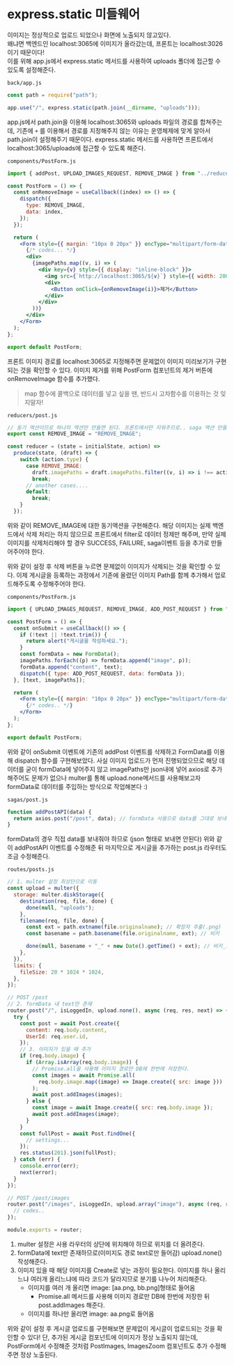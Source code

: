 ﻿# express.static 미들웨어

이미지는 정상적으로 업로드 되었으나 화면에 노출되지 않고있다.  
왜냐면 백엔드인 localhost:3065에 이미지가 올라갔는데, 프론트는 localhost:3026이기 때문이다!  
이를 위해 app.js에서 express.static 메서드를 사용하여 uploads 폴더에 접근할 수 있도록 설정해준다.

`back/app.js`

```jsx
const path = require("path");

app.use("/", express.static(path.join(__dirname, "uploads")));
```

app.js에서 path.join을 이용해 localhost:3065와 uploads 파일의 경로를 합쳐주는데, 기존에 `+` 를 이용해서 경로를 지정해주지 않는 이유는 운영체제에 맞게 알아서 path.join이 설정해주기 때문이다. express.static 메서드를 사용하면 프론트에서 localhost:3065/uploads에 접근할 수 있도록 해준다.

`components/PostForm.js`

```jsx
import { addPost, UPLOAD_IMAGES_REQUEST, REMOVE_IMAGE } from "../reducers/post";

const PostForm = () => {
  const onRemoveImage = useCallback((index) => () => {
    dispatch({
      type: REMOVE_IMAGE,
      data: index,
    });
  });

  return (
    <Form style={{ margin: "10px 0 20px" }} encType="multipart/form-data" onFinish={onSubmit}>
      {/* codes... */}
      <div>
        {imagePaths.map((v, i) => (
          <div key={v} style={{ display: "inline-block" }}>
            <img src={`http://localhost:3065/${v}`} style={{ width: 200 }} alt={v} />
            <div>
              <Button onClick={onRemoveImage(i)}>제거</Button>
            </div>
          </div>
        ))}
      </div>
    </Form>
  );
};

export default PostForm;
```

프론트 이미지 경로를 localhost:3065로 지정해주면 문제없이 이미지 미리보기가 구현되는 것을 확인할 수 있다. 이미지 제거를 위해 PostForm 컴포넌트의 제거 버튼에 onRemoveImage 함수를 추가했다.

> map 함수에 콜백으로 데이터를 넣고 싶을 땐, 반드시 고차함수를 이용하는 것 잊지말자!

`reducers/post.js`

```jsx
// 동기 액션이므로 하나의 액션만 만들면 된다. 프론트에서만 지워주므로.. saga 액션 만들 필요도 없음
export const REMOVE_IMAGE = "REMOVE_IMAGE";

const reducer = (state = initialState, action) =>
  produce(state, (draft) => {
    switch (action.type) {
      case REMOVE_IMAGE:
        draft.imagePaths = draft.imagePaths.filter((v, i) => i !== action.data);
        break;
      // another cases....
      default:
        break;
    }
  });
```

위와 같이 REMOVE_IMAGE에 대한 동기액션을 구현해준다. 해당 이미지는 실제 백엔드에서 삭제 처리는 하지 않으므로 프론트에서 filter로 데이터 정제만 해주며, 만약 실제 이미지를 삭제처리해야 할 경우 SUCCESS, FAILURE, saga이벤트 등을 추가로 만들어주어야 한다.

위와 같이 설정 후 삭제 버튼을 누르면 문제없이 이미지가 삭제되는 것을 확인할 수 있다. 이제 게시글을 등록하는 과정에서 기존에 올렸던 이미지 Path를 함께 추가해서 업로드해주도록 수정해주어야 한다.

`components/PostForm.js`

```jsx
import { UPLOAD_IMAGES_REQUEST, REMOVE_IMAGE, ADD_POST_REQUEST } from "../reducers/post";

const PostForm = () => {
  const onSubmit = useCallback(() => {
    if (!text || !text.trim()) {
      return alert("게시글을 작성하세요.");
    }
    const formData = new FormData();
    imagePaths.forEach((p) => formData.append("image", p));
    formData.append("content", text);
    dispatch({ type: ADD_POST_REQUEST, data: formData });
  }, [text, imagePaths]);

  return (
    <Form style={{ margin: "10px 0 20px" }} encType="multipart/form-data" onFinish={onSubmit}>
      {/* codes.. */}
    </Form>
  );
};

export default PostForm;
```

위와 같이 onSubmit 이벤트에 기존의 addPost 이벤트를 삭제하고 FormData를 이용해 dispatch 함수를 구현해보았다. 사실 이미지 업로드가 먼저 진행되었으므로 해당 데이터를 굳이 formData에 넣어주지 않고 imagePaths만 json내에 넣어 axios로 추가해주어도 문제가 없으나 multer를 통해 upload.none메서드를 사용해보고자 formData로 데이터를 주입하는 방식으로 작업해본다 :)

`sagas/post.js`

```jsx
function addPostAPI(data) {
  return axios.post("/post", data); // formData 사용으로 data를 그대로 보내준다!
}
```

formData의 경우 직접 data를 보내줘야 하므로 (json 형태로 보내면 안된다) 위와 같이 addPostAPI 이벤트를 수정해준 뒤 마지막으로 게시글을 추가하는 post.js 라우터도 조금 수정해준다.

`routes/posts.js`

```jsx
// 1. multer 설정 최상단으로 이동
const upload = multer({
  storage: multer.diskStorage({
    destination(req, file, done) {
      done(null, "uploads");
    },
    filename(req, file, done) {
      const ext = path.extname(file.originalname); // 확장자 추출(.png)
      const basename = path.basename(file.originalname, ext); // 비키

      done(null, basename + "_" + new Date().getTime() + ext); // 비키_12390123912.png
    },
  }),
  limits: {
    fileSize: 20 * 1024 * 1024,
  },
});

// POST /post
// 2. formData 내 text만 존재
router.post("/", isLoggedIn, upload.none(), async (req, res, next) => {
  try {
    const post = await Post.create({
      content: req.body.content,
      UserId: req.user.id,
    });
    // 3. 이미지가 있을 때 추가
    if (req.body.image) {
      if (Array.isArray(req.body.image)) {
        // Promise.all을 사용해 이미지 경로만 DB에 한번에 저장한다.
        const images = await Promise.all(
          req.body.image.map((image) => Image.create({ src: image }))
        );
        await post.addImages(images);
      } else {
        const image = await Image.create({ src: req.body.image });
        await post.addImages(image);
      }
    }
    const fullPost = await Post.findOne({
      // settings...
    });
    res.status(201).json(fullPost);
  } catch (err) {
    console.error(err);
    next(error);
  }
});

// POST /post/images
router.post("/images", isLoggedIn, upload.array("image"), async (req, res, next) => {
  // codes..
});

module.exports = router;
```

1. multer 설정은 사용 라우터의 상단에 위치해야 하므로 위치를 더 올려준다.
2. formData에 text만 존재하므로(이미지도 경로 text로만 들어감) upload.none() 작성해준다.
3. 이미지 있을 때 해당 이미지를 Create로 넣는 과정이 필요한다. 이미지를 하나 올리느냐 여러개 올리느냐에 따라 코드가 달라지므로 분기를 나누어 처리해준다.
   - 이미지를 여러 개 올리면 image: [aa.png, bb.png]형태로 들어옴
     - Promise.all 메서드를 사용해 이미지 경로만 DB에 한번에 저장한 뒤 post.addImages 해준다.
   - 이미지를 하나만 올리면 image: aa.png로 들어옴

위와 같이 설정 후 게시글 업로드를 구현해보면 문제없이 게시글이 업로드되는 것을 확인할 수 있다! 단, 추가된 게시글 컴포넌트에 이미지가 정상 노출되지 않는데, PostForm에서 수정해준 것처럼 PostImages, ImagesZoom 컴포넌트도 추가 수정해주면 정상 노출된다.
